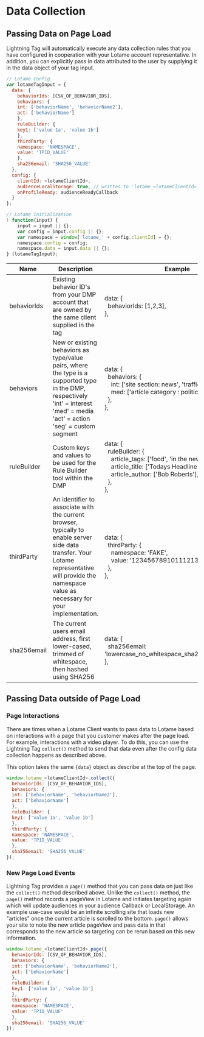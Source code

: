 # Data Collection

## Passing Data on Page Load

Lightning Tag will automatically execute any data collection rules that you have configured in cooperation with your Lotame account representative. In addition, you can explicitly pass in data attributed to the user by supplying it in the data object of your tag input.

```javascript
// Lotame Config
var lotameTagInput = {
  data: {
    behaviorIds: [CSV_OF_BEHAVIOR_IDS],
    behaviors: {
    int: ['behaviorName', 'behaviorName2'],
    act: ['behaviorName']
    },
    ruleBuilder: {
    key1: ['value 1a', 'value 1b']
    },
    thirdParty: {
    namespace: 'NAMESPACE',
    value: 'TPID_VALUE'
    },
    sha256email: 'SHA256_VALUE'
  },
  config: {
    clientId: <lotameClientId>,
    audienceLocalStorage: true, // written to 'lotame_<lotameClientId>_auds' key
    onProfileReady: audienceReadyCallback
  }
};

// Lotame initialization
! function(input) {
    input = input || {};
    var config = input.config || {};
    var namespace = window['lotame_' + config.clientId] = {};
    namespace.config = config;
    namespace.data = input.data || {};
} (lotameTagInput);
```

[comment]: # (Markdown tables are not fun especially trying to embed code in them)

Name | Description | Example
---- | ----------- | -------
behaviorIds	| Existing behavior ID's from your DMP account that are owned by the same client supplied in the tag |data: { <br/>&nbsp;&nbsp;behaviorIds: [1,2,3], <br/> },
behaviors | New or existing behaviors as type/value pairs, where the type is a supported type in the DMP, respectively <br/> 'int' = interest <br/> 'med' = media <br/> 'act' = action  <br/> 'seg' = custom segment |data: { <br/> &nbsp;&nbsp;behaviors: { <br/> &nbsp;&nbsp;&nbsp;&nbsp;int: ['site section: news', 'traffic: mysite.com'], <br/> &nbsp;&nbsp;&nbsp;&nbsp;med: ['article category : politics'] <br/> &nbsp;&nbsp;},<br/> },
ruleBuilder	| Custom keys and values to be used for the Rule Builder tool within the DMP | data: {<br/>&nbsp;&nbsp;ruleBuilder: {<br/>&nbsp;&nbsp;&nbsp;&nbsp;article_tags: ['food', 'in the news'],<br/>&nbsp;&nbsp;&nbsp;&nbsp;article_title: ['Todays Headline'],<br/>&nbsp;&nbsp;&nbsp;&nbsp;article_author: ['Bob Roberts'],<br/>&nbsp;&nbsp;},<br/>},
thirdParty | An identifier to associate with the current browser, typically to enable server side data transfer. Your Lotame representative will provide the namespace value as necessary for your implementation. | data: {<br/>&nbsp;&nbsp;thirdParty: {<br/>&nbsp;&nbsp;&nbsp;&nbsp;namespace: 'FAKE',<br/>&nbsp;&nbsp;&nbsp;&nbsp;value: '123456789101112131415'<br/>&nbsp;&nbsp;},<br/>},
sha256email	| The current users email address, first lower-cased, trimmed of whitespace, then hashed using SHA256	|data: {<br/>&nbsp;&nbsp;sha256email: 'lowercase_no_whitespace_sha256_hashed_email'<br/>},

## Passing Data outside of Page Load

### Page Interactions

There are times when a Lotame Client wants to pass data to Lotame based on interactions with a page that you customer makes after the page load. For example, interactions with a video player. To do this, you can use the Lightning Tag `collect()` method to send that data even after the config data collection happens as described above.

This option takes the same `{data}` object as describe at the top of the page.

```javascript
window.lotame_<lotameClientId>.collect({
  behaviorIds: [CSV_OF_BEHAVIOR_IDS],
  behaviors: {
  int: ['behaviorName', 'behaviorName2'],
  act: ['behaviorName']
  },
  ruleBuilder: {
  key1: ['value 1a', 'value 1b']
  },
  thirdParty: {
  namespace: 'NAMESPACE',
  value: 'TPID_VALUE'
  },
  sha256email: 'SHA256_VALUE'
});
```

### New Page Load Events

Lightning Tag provides a `page()` method that you can pass data on just like the `collect()` method described above. Unlike the `collect()` method, the `page()` method records a pageView in Lotame and initiates targeting again which will update audiences in your audience Callback or LocalStorage. An example use-case would be an infinite scrolling site that loads new "articles" once the current article is scrolled to the bottom. `page()` allows your site to note the new article pageView and pass data in that corresponds to the new article so targeting can be rerun based on this new information.

```javascript
window.lotame_<lotameClientId>.page({
  behaviorIds: [CSV_OF_BEHAVIOR_IDS],
  behaviors: {
  int: ['behaviorName', 'behaviorName2'],
  act: ['behaviorName']
  },
  ruleBuilder: {
  key1: ['value 1a', 'value 1b']
  },
  thirdParty: {
  namespace: 'NAMESPACE',
  value: 'TPID_VALUE'
  },
  sha256email: 'SHA256_VALUE'
});
```
